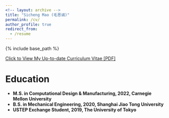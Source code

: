 ```yaml
---
<!-- layout: archive -->
title: "Sicheng Mao (毛思诚)"
permalink: /cv/
author_profile: true
redirect_from:
  - /resume
---
```


{% include base_path %}

[Click to View My Up-to-date Curriculum Vitae [PDF]](https://maosicheng.github.io/files/sicheng_cv.pdf)

# Education
* **M.S. in Computational Design & Manufacturing, 2022, Carnegie Mellon University**
* **B.S. in Mechanical Engineering, 2020, Shanghai Jiao Tong University**
* **USTEP Exchange Student, 2019, The University of Tokyo**

<!-- <embed src="https://maosicheng.github.io/files/sicheng.pdf" width="650" height="1800" type='application/pdf'> -->
